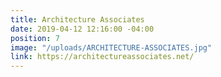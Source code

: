 ```yaml
---
title: Architecture Associates
date: 2019-04-12 12:16:00 -04:00
position: 7
image: "/uploads/ARCHITECTURE-ASSOCIATES.jpg"
link: https://architectureassociates.net/
---
```


